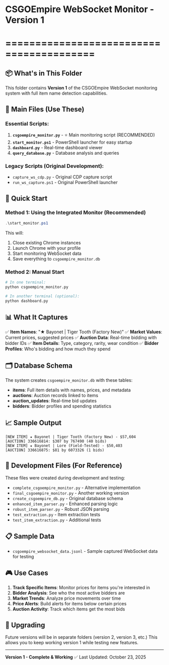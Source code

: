 # CSGOEmpire WebSocket Monitor - Version 1
# =========================================

## 📦 What's in This Folder

This folder contains **Version 1** of the CSGOEmpire WebSocket monitoring system with full item name detection capabilities.

## 🚀 Main Files (Use These)

### Essential Scripts:
1. **`csgoempire_monitor.py`** - ⭐ Main monitoring script (RECOMMENDED)
2. **`start_monitor.ps1`** - PowerShell launcher for easy startup
3. **`dashboard.py`** - Real-time dashboard viewer
4. **`query_database.py`** - Database analysis and queries

### Legacy Scripts (Original Development):
- `capture_ws_cdp.py` - Original CDP capture script
- `run_ws_capture.ps1` - Original PowerShell launcher

## 🎯 Quick Start

### Method 1: Using the Integrated Monitor (Recommended)
```powershell
.\start_monitor.ps1
```
This will:
1. Close existing Chrome instances
2. Launch Chrome with your profile
3. Start monitoring WebSocket data
4. Save everything to `csgoempire_monitor.db`

### Method 2: Manual Start
```bash
# In one terminal:
python csgoempire_monitor.py

# In another terminal (optional):
python dashboard.py
```

## 📊 What It Captures

✅ **Item Names**: "★ Bayonet | Tiger Tooth (Factory New)"
✅ **Market Values**: Current prices, suggested prices
✅ **Auction Data**: Real-time bidding with bidder IDs
✅ **Item Details**: Type, category, rarity, wear condition
✅ **Bidder Profiles**: Who's bidding and how much they spend

## 🗂️ Database Schema

The system creates `csgoempire_monitor.db` with these tables:
- **items**: Full item details with names, prices, and metadata
- **auctions**: Auction records linked to items
- **auction_updates**: Real-time bid updates
- **bidders**: Bidder profiles and spending statistics

## 📈 Sample Output

```
[NEW ITEM] ★ Bayonet | Tiger Tooth (Factory New) - $57,604
[AUCTION] 336616814: $307 by 767490 (40 bids)
[NEW ITEM] ★ Bayonet | Lore (Field-Tested) - $50,403
[AUCTION] 336616875: $81 by 6073326 (1 bids)
```

## 🔧 Development Files (For Reference)

These files were created during development and testing:
- `complete_csgoempire_monitor.py` - Alternative implementation
- `final_csgoempire_monitor.py` - Another working version
- `create_csgoempire_db.py` - Original database schema
- `enhanced_item_parser.py` - Enhanced parsing logic
- `robust_item_parser.py` - Robust JSON parsing
- `test_extraction.py` - Item extraction tests
- `test_item_extraction.py` - Additional tests

## 📋 Sample Data

- `csgoempire_websocket_data.jsonl` - Sample captured WebSocket data for testing

## 🎮 Use Cases

1. **Track Specific Items**: Monitor prices for items you're interested in
2. **Bidder Analysis**: See who the most active bidders are
3. **Market Trends**: Analyze price movements over time
4. **Price Alerts**: Build alerts for items below certain prices
5. **Auction Activity**: Track which items get the most bids

## 🔄 Upgrading

Future versions will be in separate folders (version 2, version 3, etc.)
This allows you to keep working version 1 while testing new features.

---
**Version 1 - Complete & Working** ✅
Last Updated: October 23, 2025
